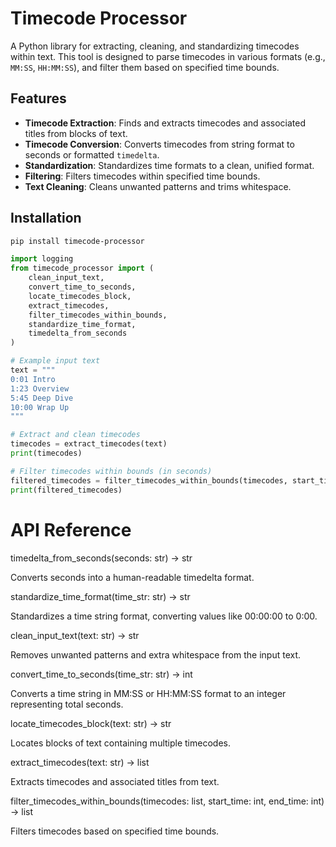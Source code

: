 # Timecode Processor

A Python library for extracting, cleaning, and standardizing timecodes within text. This tool is designed to parse timecodes in various formats (e.g., `MM:SS`, `HH:MM:SS`), and filter them based on specified time bounds.

## Features

- **Timecode Extraction**: Finds and extracts timecodes and associated titles from blocks of text.
- **Timecode Conversion**: Converts timecodes from string format to seconds or formatted `timedelta`.
- **Standardization**: Standardizes time formats to a clean, unified format.
- **Filtering**: Filters timecodes within specified time bounds.
- **Text Cleaning**: Cleans unwanted patterns and trims whitespace.


## Installation

```bash
pip install timecode-processor
```


```python
import logging
from timecode_processor import (
    clean_input_text,
    convert_time_to_seconds,
    locate_timecodes_block,
    extract_timecodes,
    filter_timecodes_within_bounds,
    standardize_time_format,
    timedelta_from_seconds
)

# Example input text
text = """
0:01 Intro
1:23 Overview
5:45 Deep Dive
10:00 Wrap Up
"""

# Extract and clean timecodes
timecodes = extract_timecodes(text)
print(timecodes)

# Filter timecodes within bounds (in seconds)
filtered_timecodes = filter_timecodes_within_bounds(timecodes, start_time=60, end_time=600)
print(filtered_timecodes)
```


# API Reference

timedelta_from_seconds(seconds: str) -> str

Converts seconds into a human-readable timedelta format.

standardize_time_format(time_str: str) -> str

Standardizes a time string format, converting values like 00:00:00 to 0:00.

clean_input_text(text: str) -> str

Removes unwanted patterns and extra whitespace from the input text.

convert_time_to_seconds(time_str: str) -> int

Converts a time string in MM:SS or HH:MM:SS format to an integer representing total seconds.

locate_timecodes_block(text: str) -> str

Locates blocks of text containing multiple timecodes.

extract_timecodes(text: str) -> list

Extracts timecodes and associated titles from text.

filter_timecodes_within_bounds(timecodes: list, start_time: int, end_time: int) -> list

Filters timecodes based on specified time bounds.



